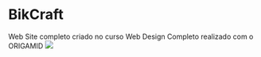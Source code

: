 # BikCraft
Web Site completo criado no curso Web Design Completo realizado com o ORIGAMID
<img src="BikCraft/img/SharedScreenshot.jpg"/>
